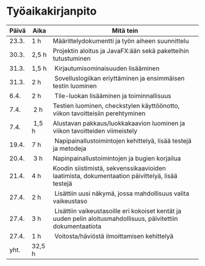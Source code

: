 # Työaikakirjanpito

Päivä | Aika | Mitä tein
------------ | ------------- | -------------
23.3. | 1 h | Määrittelydokumentti ja työn aiheen suunnittelu
30.3. | 2,5 h | Projektin aloitus ja JavaFX:ään sekä paketteihin tutustuminen
31.3. | 1,5 h | Kirjautumisominaisuuden lisääminen
31.3. | 2 h | Sovelluslogiikan eriyttäminen ja ensimmäisen testin luominen
6.4. | 2 h | Tile-luokan lisääminen ja toiminnallisuus
7.4. | 2 h | Testien luominen, checkstylen käyttöönotto, viikon tavoitteisiin perehtyminen
7.4. | 1,5 h | Alustavan pakkaus/luokkakaavion luominen ja viikon tavoitteiden viimeistely
19.4. | 7 h | Napipainallustoimintojen kehittelyä, lisää testejä ja metodeja
20.4. | 3 h | Napinpainallustoimintojen ja bugien korjailua
21.4. | 4 h | Koodin siistimistä, sekvenssikaavioiden laatimista, dokumentaation päivittelyä, lisää testejä
27.4. | 2 h | Lisättiin uusi näkymä, jossa mahdollisuus valita vaikeustaso
27.4. | 3 h | Lisättiin vaikeustasoille eri kokoiset kentät ja uuden pelin aloitusmahdollisuus, päivitettiin dokumentaatiota
27.4. | 1 h | Voitosta/häviöstä ilmoittamisen kehittelyä
yht. | 32,5 h
